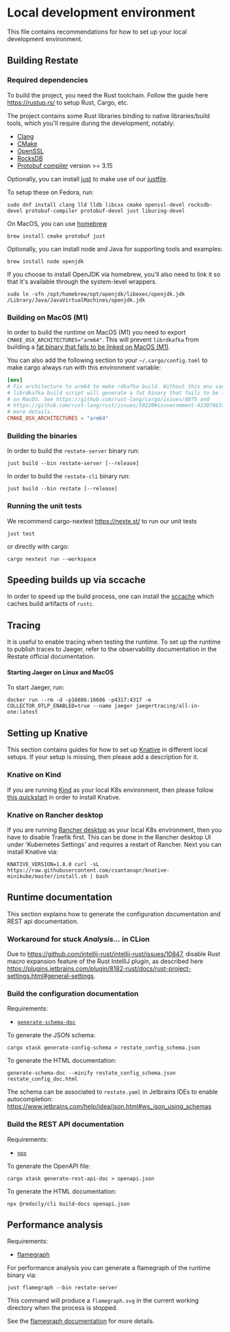 # Local development environment

This file contains recommendations for how to set up your local development environment.

## Building Restate

### Required dependencies

To build the project, you need the Rust toolchain. Follow the guide here <https://rustup.rs/> to setup Rust, Cargo, etc.

The project contains some Rust libraries binding to native libraries/build tools, which you'll require during the development, notably:

* [Clang](https://clang.llvm.org/)
* [CMake](https://cmake.org/)
* [OpenSSL](https://www.openssl.org/)
* [RocksDB](http://rocksdb.org/)
* [Protobuf compiler](https://grpc.io/docs/protoc-installation/) version >= 3.15

Optionally, you can install [just](https://github.com/casey/just) to make use of our [justfile](https://github.com/restatedev/restate/blob/main/justfile).

To setup these on Fedora, run:

```shell
sudo dnf install clang lld lldb libcxx cmake openssl-devel rocksdb-devel protobuf-compiler protobuf-devel just liburing-devel
```

On MacOS, you can use [homebrew](https://brew.sh)

```shell
brew install cmake protobuf just
```

Optionally, you can install node and Java for supporting tools and examples:

```shell
brew install node openjdk
```

If you choose to install OpenJDK via homebrew, you'll also need to link it so that it's available through the system-level wrappers.

```shell
sudo ln -sfn /opt/homebrew/opt/openjdk/libexec/openjdk.jdk /Library/Java/JavaVirtualMachines/openjdk.jdk
```

### Building on MacOS (M1)

In order to build the runtime on MacOS (M1) you need to export `CMAKE_OSX_ARCHITECTURES="arm64"`.
This will prevent `librdkafka` from building a [fat binary that fails to be linked on MacOS (M1)](https://github.com/rust-lang/cargo/issues/8875).

You can also add the following section to your `~/.cargo/config.toml` to make cargo always run with this environment variable:

```toml
[env]
# Fix architecture to arm64 to make rdkafka build. Without this env var, the
# librdkafka build script will generate a fat binary that fails to be linked
# on MacOS. See https://github.com/rust-lang/cargo/issues/8875 and
# https://github.com/rust-lang/rust/issues/50220#issuecomment-433070637 for
# more details.
CMAKE_OSX_ARCHITECTURES = "arm64"
```

### Building the binaries

In order to build the `restate-server` binary run:

```shell
just build --bin restate-server [--release]
```

In order to build the `restate-cli` binary run:

```shell
just build --bin restate [--release]
```

### Running the unit tests

We recommend cargo-nextest <https://nexte.st/> to run our unit tests

```shell
just test
```

or directly with cargo:

```shell
cargo nextest run --workspace
```

## Speeding builds up via sccache

In order to speed up the build process, one can install the [sccache](https://github.com/mozilla/sccache) which caches build artifacts of `rustc`.

## Tracing

It is useful to enable tracing when testing the runtime.
To set up the runtime to publish traces to Jaeger, refer to the observability documentation in the Restate official documentation.

#### Starting Jaeger on Linux and MacOS

To start Jaeger, run:

```shell
docker run --rm -d -p16686:16686 -p4317:4317 -e COLLECTOR_OTLP_ENABLED=true --name jaeger jaegertracing/all-in-one:latest
```

## Setting up Knative

This section contains guides for how to set up [Knative](https://knative.dev/) in different local setups.
If your setup is missing, then please add a description for it.

### Knative on Kind

If you are running [Kind](https://kind.sigs.k8s.io/docs/user/quick-start/) as your local K8s environment, then please follow [this quickstart](https://knative.dev/docs/install/quickstart-install/) in order to install Knative.

### Knative on Rancher desktop

If you are running [Rancher desktop](https://rancherdesktop.io/) as your local K8s environment, then you have to disable Traefik first.
This can be done in the Rancher desktop UI under 'Kubernetes Settings' and requires a restart of Rancher.
Next you can install Knative via:

```shell
KNATIVE_VERSION=1.8.0 curl -sL https://raw.githubusercontent.com/csantanapr/knative-minikube/master/install.sh | bash
```

## Runtime documentation

This section explains how to generate the configuration documentation and REST api documentation.

### Workaround for stuck _Analysis..._ in CLion

Due to <https://github.com/intellij-rust/intellij-rust/issues/10847>, disable Rust macro expansion feature of the Rust IntelliJ plugin,
as described here <https://plugins.jetbrains.com/plugin/8182-rust/docs/rust-project-settings.html#general-settings>.

### Build the configuration documentation

Requirements:

* [`generate-schema-doc`](https://github.com/coveooss/json-schema-for-humans#installation)

To generate the JSON schema:

```shell
cargo xtask generate-config-schema > restate_config_schema.json 
```

To generate the HTML documentation:

```shell
generate-schema-doc --minify restate_config_schema.json restate_config_doc.html 
```

The schema can be associated to `restate.yaml` in Jetbrains IDEs to enable autocompletion: <https://www.jetbrains.com/help/idea/json.html#ws_json_using_schemas>

### Build the REST API documentation

Requirements:

* [`npx`](https://www.npmjs.com/package/npx)

To generate the OpenAPI file:

```shell
cargo xtask generate-rest-api-doc > openapi.json
```

To generate the HTML documentation:

```shell
npx @redocly/cli build-docs openapi.json
```

## Performance analysis

Requirements:

* [flamegraph](https://github.com/flamegraph-rs/flamegraph#installation)

For performance analysis you can generate a flamegraph of the runtime binary via:

```shell
just flamegraph --bin restate-server
```

This command will produce a `flamegraph.svg` in the current working directory when the process is stopped.

See the [flamegraph documentation](https://github.com/flamegraph-rs/flamegraph#usage) for more details.
